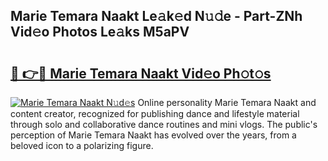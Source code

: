 ## Marie Temara Naakt Le𝚊k𝚎d N𝚞𝚍e - Part-ZNh Vid𝚎o Photos Le𝚊ks M5aPV

# <h2><a href="http://fb6kfd.evod.top/?m=Marie+Temara+Naakt">🔗 👉🔴 Marie Temara Naakt Vid𝚎o Ph𝚘t𝚘s</a></h2>

[![Marie Temara Naakt N𝚞d𝚎s](https://i.imgur.com/8V9OHl7.gif)](http://fb6kfd.evod.top/?m=Marie+Temara+Naakt)
Online personality Marie Temara Naakt and content creator, recognized for publishing dance and lifestyle material through solo and collaborative dance routines and mini vlogs. The public's perception of Marie Temara Naakt has evolved over the years, from a beloved icon to a polarizing figure. 
